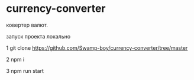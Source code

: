 # currency-converter

ковертер валют.

запуск проекта локально

1 git clone https://github.com/Swamp-boy/currency-converter/tree/master

2 npm i

3 npm run start
